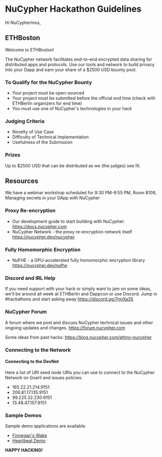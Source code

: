 # NuCypher Hackathon Guidelines

Hi NuCypherinos,

## ETHBoston

 Welcome to ETHBoston!

The NuCypher network facilitates end-to-end encrypted data sharing for distributed apps and protocols. Use our tools and network to build privacy into your Dapp and earn your share of a $2500 USD bounty pool.

### To Qualify for the NuCypher Bounty
* Your project must be open-sourced
* Your project must be submitted before the official end time (check with ETHBerlin organizers for end time)
* You must use one of NuCypher's technologies in your hack

### Judging Criteria
* Novelty of Use Case
* Difficulty of Technical Implementation
* Usefulness of the Submission

### Prizes
Up to $2500 USD that can be distributed as we (the judges) see fit.

## Resources
We have a webinar workshop scheduled for 9:30 PM-9:55 PM, Room B108, Managing secrets in your DApp with NuCypher

### Proxy Re-encryption
* Our development guide to start building with NuCypher: https://docs.nucypher.com
* NuCypher Network - the proxy re-encryption network itself https://nucypher.dev/nucypher

### Fully Homomorphic Encryption
* NuFHE - a GPU-accelerated fully homomorphic encryption library https://nucypher.dev/nufhe

### Discord and IRL Help
If you need support with your hack or simply want to jam on some ideas, we'll be around all week at ETHBerlin and Dappcon or use Discord. Jump in #hackathons and start asking away https://discord.gg/7rmXa3S

### NuCypher Forum
A forum where we post and discuss NuCypher technical issues and other ongoing updates and changes. https://forum.nucypher.com

Some ideas from past hacks: https://blog.nucypher.com/ethny-nucypher

### Connecting to the Network

#### Connecting to the DevNet

Here a list of URI seed node URIs you can use to connect to the NuCypher Network on Goerli and issues policies:
* 165.22.21.214:9151
* 206.81.17.135:9151
* 99.225.32.230:9151
* 13.48.47.157:9151

### Sample Demos
Sample demo applications are available:
* [Finnegan's Wake](https://docs.nucypher.com/en/latest/demos/finnegans_wake_demo.html)
* [Heartbeat Demo](https://docs.nucypher.com/en/latest/demos/heartbeat_demo.html)

**HAPPY HACKING!**
